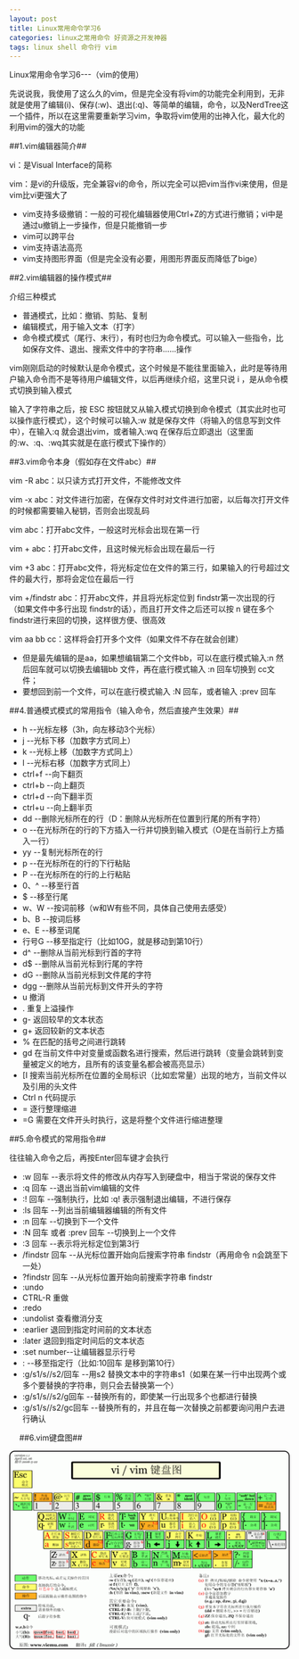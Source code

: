 ```yaml
---
layout: post
title: Linux常用命令学习6
categories: linux之常用命令 好资源之开发神器
tags: linux shell 命令行 vim 
---
```



Linux常用命令学习6---（vim的使用）


先说说我，我使用了这么久的vim，但是完全没有将vim的功能完全利用到，无非就是使用了编辑(i)、保存(:w)、退出(:q)、等简单的编辑，命令，以及NerdTree这一个插件，所以在这里需要重新学习vim，争取将vim使用的出神入化，最大化的利用vim的强大的功能

##1.vim编辑器简介##

vi：是Visual Interface的简称

vim：是vi的升级版，完全兼容vi的命令，所以完全可以把vim当作vi来使用，但是vim比vi更强大了

* vim支持多级撤销：一般的可视化编辑器使用Ctrl+Z的方式进行撤销；vi中是通过u撤销上一步操作，但是只能撤销一步
* vim可以跨平台
* vim支持语法高亮
* vim支持图形界面（但是完全没有必要，用图形界面反而降低了bige）

##2.vim编辑器的操作模式##

介绍三种模式

* 普通模式，比如：撤销、剪贴、复制
* 编辑模式，用于输入文本（打字）
* 命令模式模式（尾行、末行），有时也归为命令模式。可以输入一些指令，比如保存文件、退出、搜索文件中的字符串……操作

vim刚刚启动的时候默认是命令模式，这个时候是不能往里面输入，此时是等待用户输入命令而不是等待用户编辑文件，以后再继续介绍，这里只说 i ，是从命令模式切换到输入模式

输入了字符串之后，按 ESC 按钮就又从输入模式切换到命令模式（其实此时也可以操作底行模式），这个时候可以输入:w 就是保存文件（将输入的信息写到文件中），在输入:q 就会退出vim，或者输入:wq 在保存后立即退出（这里面的:w、:q、:wq其实就是在底行模式下操作的）


##3.vim命令本身（假如存在文件abc）##

vim -R abc：以只读方式打开文件，不能修改文件

vim -x abc：对文件进行加密，在保存文件时对文件进行加密，以后每次打开文件的时候都需要输入秘钥，否则会出现乱码

vim abc：打开abc文件，一般这时光标会出现在第一行

vim + abc：打开abc文件，且这时候光标会出现在最后一行

vim +3 abc：打开abc文件，将光标定位在文件的第三行，如果输入的行号超过文件的最大行，那将会定位在最后一行

vim +/findstr abc：打开abc文件，并且将光标定位到 findstr第一次出现的行（如果文件中多行出现 findstr的话），而且打开文件之后还可以按 n 键在多个findstr进行来回的切换，这样很方便、很高效

vim aa bb cc：这样将会打开多个文件（如果文件不存在就会创建）

* 但是最先编辑的是aa，如果想编辑第二个文件bb，可以在底行模式输入:n 然后回车就可以切换去编辑bb 文件，再在底行模式输入 :n 回车切换到 cc文件；
* 要想回到前一个文件，可以在底行模式输入 :N 回车，或者输入 :prev 回车


##4.普通模式模式的常用指令（输入命令，然后直接产生效果）##

* h --光标左移（3h，向左移动3个光标）
* j --光标下移（加数字方式同上）
* k --光标上移（加数字方式同上）
* l --光标右移（加数字方式同上）
* ctrl+f --向下翻页
* ctrl+b --向上翻页
* ctrl+d --向下翻半页
* ctrl+u --向上翻半页
* dd --删除光标所在的行（D：删除从光标所在位置到行尾的所有字符）
* o --在光标所在的行的下方插入一行并切换到输入模式（O是在当前行上方插入一行）
* yy --复制光标所在的行
* p --在光标所在的行的下行粘贴
* P --在光标所在的行的上行粘贴
* 0、^ --移至行首
* $ --移至行尾
* w、W --按词前移（w和W有些不同，具体自己使用去感受）
* b、B --按词后移
* e、E --移至词尾
* 行号G --移至指定行（比如10G，就是移动到第10行）
* d^ --删除从当前光标到行首的字符
* d$ --删除从当前光标到行尾的字符
* dG --删除从当前光标到文件尾的字符
* dgg --删除从当前光标到文件开头的字符
* u 撤消
* . 重复上溢操作
* g- 返回较早的文本状态
* g+ 返回较新的文本状态
* % 在匹配的括号之间进行跳转
* gd 在当前文件中对变量或函数名进行搜索，然后进行跳转（变量会跳转到变量被定义的地方，且所有的该变量名都会被高亮显示）
* [I 搜索当前光标所在位置的全局标识（比如宏常量）出现的地方，当前文件以及引用的头文件
* Ctrl n 代码提示
* = 逐行整理缩进
* =G 需要在文件开头时执行，这是将整个文件进行缩进整理


##5.命令模式的常用指令##

往往输入命令之后，再按Enter回车键才会执行
  
* :w 回车 --表示将文件的修改从内存写入到硬盘中，相当于常说的保存文件
* :q 回车 --退出当前vim编辑的文件
* :! 回车 --强制执行，比如 :q! 表示强制退出编辑，不进行保存
* :ls 回车 --列出当前编辑器编辑的所有文件
* :n 回车 --切换到下一个文件
* :N 回车 或者 :prev 回车 --切换到上一个文件
* :3 回车 --表示将光标定位到第3行
* /findstr 回车 --从光标位置开始向后搜索字符串 findstr（再用命令 n会跳至下一处）
* ?findstr 回车 --从光标位置开始向前搜索字符串 findstr
* :undo
* CTRL-R 重做
* :redo
* :undolist 查看撤消分支
* :earlier 退回到指定时间前的文本状态
* :later 退回到指定时间后的文本状态
* :set number--让编辑器显示行号
* : --移至指定行（比如:10回车 是移到第10行）
* :g/s1/s//s2/回车 --用s2 替换文本中的字符串s1（如果在某一行中出现两个或多个要替换的字符串，则只会去替换第一个）
* :g/s1/s//s2/g回车 --替换所有的，即使某一行出现多个也都进行替换
* :g/s1/s//s2/gc回车 --替换所有的，并且在每一次替换之前都要询问用户去进行确认

　 
##6.vim键盘图##

![image](../image/2015-05-13/vim.gif)